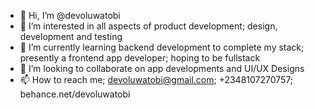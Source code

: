 - 👋 Hi, I’m @devoluwatobi
- 👀 I’m interested in all aspects of product development; design, development and testing
- 🌱 I’m currently learning backend development to complete my stack; presently a frontend app developer; hoping to be fullstack
- 💞️ I’m looking to collaborate on app developments and UI/UX Designs
- 📫 How to reach me; devoluwatobi@gmail.com; +2348107270757; behance.net/devoluwatobi

<!---
devoluwatobi/devoluwatobi is a ✨ special ✨ repository because its `README.md` (this file) appears on your GitHub profile.
You can click the Preview link to take a look at your changes.
--->
